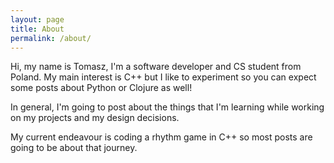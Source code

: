 ```yaml
---
layout: page
title: About
permalink: /about/
---
```


Hi, my name is Tomasz, I'm a software developer and CS student from Poland.
My main interest is C++ but I like to experiment so you can expect some posts about Python or Clojure as well!

In general, I'm going to post about the things that I'm learning while working on my projects and my design decisions.

My current endeavour is coding a rhythm game in C++ so most posts are going to be about that journey.
